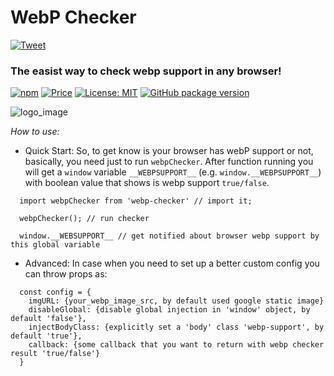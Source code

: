 # WebP Checker

 [![Tweet](https://img.shields.io/twitter/url/http/shields.io.svg?style=social)](https://twitter.com/intent/tweet?text=See&url=https://github.com/BiosBoy/webp-checker&via=svyat770&hashtags=js,jsx,webp,checker,webp-checker,webp,html,css)

### The easist way to check webp support in any browser!

[![npm](https://badgen.net/npm/v/webp-checker)](https://www.npmjs.com/package/webp-checker) [![Price](https://img.shields.io/badge/price-FREE-purple.svg)](https://github.com/BiosBoy/webp-checker/blob/master/LICENSE) [![License: MIT](https://img.shields.io/badge/license-MIT-yellow.svg)](https://github.com/BiosBoy/webp-checker/blob/master/LICENSE) [![GitHub package version](https://img.shields.io/badge/version-1.1.1-green.svg)](https://github.com/BiosBoy/webp-checker)

  

![logo_image](https://raw.githubusercontent.com/BiosBoy/webp-checker/master/web-checker_logo.jpg)

*How to use:*
  - Quick Start:
   So, to get know is your browser has webP support or not, basically, you need just to run `webpChecker`. 
   After function running you will get a `window` variable `__WEBPSUPPORT__` (e.g. `window.__WEBPSUPPORT__`) with boolean value that shows is webp support `true/false`.
  ```
    import webpChecker from 'webp-checker' // import it;

    webpChecker(); // run checker
    
    window.__WEBSUPPORT__ // get notified about browser webp support by this global variable
  ```

  - Advanced:
  In case when you need to set up a better custom config you can throw props as:
```
  const config = {
    imgURL: {your_webp_image_src, by default used google static image}
    disableGlobal: {disable global injection in 'window' object, by default 'false'},
    injectBodyClass: {explicitly set a 'body' class 'webp-support', by default 'true'},
    callback: {some callback that you want to return with webp checker result 'true/false'}
  }
```
